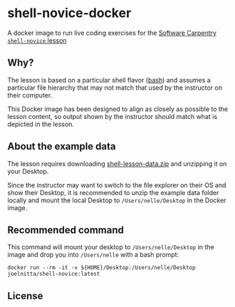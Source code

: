 # shell-novice-docker

A docker image to run live coding exercises for the [Software Carpentry `shell-novice` lesson](https://swcarpentry.github.io/shell-novice/)

## Why?

The lesson is based on a particular shell flavor ([bash](https://www.gnu.org/software/bash/)) and assumes a particular file hierarchy that may not match that used by the instructor on their computer.

This Docker image has been designed to align as closely as possible to the lesson content, so output shown by the instructor should match what is depicted in the lesson.

## About the example data

The lesson requires downloading [shell-lesson-data.zip](https://swcarpentry.github.io/shell-novice/data/shell-lesson-data.zip) and unzipping it on your Desktop.

Since the instructor may want to switch to the file explorer on their OS and show their Desktop, it is recommended to unzip the example data folder locally and mount the local Desktop to `/Users/nelle/Desktop` in the Docker image.

## Recommended command

This command will mount your desktop to `/Users/nelle/Desktop` in the image and drop you into `/Users/nelle` with a bash prompt:

```
docker run --rm -it -v ${HOME}/Desktop:/Users/nelle/Desktop joelnitta/shell-novice:latest
```

## License

